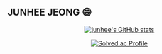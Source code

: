 
<h2> JUNHEE JEONG 😄 </h2>
<div align="center">

[![junhee's GitHub stats](https://github-readme-stats.vercel.app/api?username=sungsil0624&include_all_commits=true&theme=nord&hide_border=true&count_private=true)](https://github.com/jiholee0/github-readme-stats)

[![Solved.ac Profile](http://mazassumnida.wtf/api/v2/generate_badge?boj=ht0729)](https://solved.ac/ht0729/)

</div>
